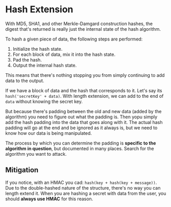 # Hash Extension

With MD5, SHA1, and other Merkle-Damgard construction hashes, the digest that's returned is really just the internal state of the hash algorithm.

To hash a given piece of data, the following steps are performed:

1. Initialize the hash state.
2. For each block of data, mix it into the hash state.
3. Pad the hash.
4. Output the internal hash state.

This means that there's nothing stopping you from simply continuing to add data to the output.

If we have a block of data and the hash that corresponds to it. Let's say its `hash('secretKey' + data)`. With length extension, we can add to the end of `data` without knowing the secret key.

But because there's padding between the old and new data (added by the algorithm) you need to figure out what the padding is. Then yopu simply add the hash padding into the data that goes along with it. The actual hash padding will go at the end and be ignored as it always is, but we need to know how our data is being manipulated.

The process by which you can determine the padding is __specific to the algorithm in question__, but documented in many places. Search for the algorithm you want to attack.

## Mitigation

If you notice, with an HMAC you cad: `hash(key + hash(key + message))`. Due to the double-hashed nature of the structure, there's no way you can length extend it. When you are hashing a secret with data from the user, you should __always use HMAC__ for this reason.
